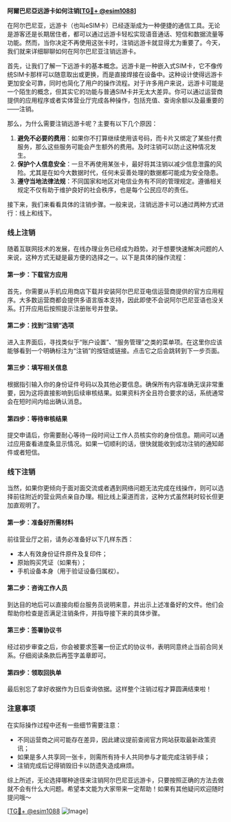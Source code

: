 **阿爾巴尼亞远游卡如何注销[[TG💪+ @esim1088](https://t.me/s/esim1088)]**

在阿尔巴尼亚，远游卡（也叫eSIM卡）已经逐渐成为一种便捷的通信工具。无论是游客还是长期居住者，都可以通过远游卡轻松实现语音通话、短信和数据流量等功能。然而，当你决定不再使用这张卡时，注销远游卡就显得尤为重要了。今天，我们就来详细聊聊如何在阿尔巴尼亚注销远游卡。

首先，让我们了解一下远游卡的基本概念。远游卡是一种嵌入式SIM卡，它不像传统SIM卡那样可以随意取出或更换，而是直接焊接在设备中。这种设计使得远游卡更加安全可靠，同时也简化了用户的操作流程。对于许多用户来说，远游卡可能是一个陌生的概念，但其实它的功能与普通SIM卡并无太大差异。你可以通过运营商提供的应用程序或者实体营业厅完成各种操作，包括充值、查询余额以及最重要的——注销。

那么，为什么需要注销远游卡呢？主要有以下几个原因：

1. **避免不必要的费用**：如果你不打算继续使用该号码，而卡片又绑定了某些付费服务，那么这些服务可能会产生额外的费用。及时注销可以防止这种情况发生。
2. **保护个人信息安全**：一旦不再使用某张卡，最好将其注销以减少信息泄露的风险。尤其是在如今大数据时代，任何未妥善处理的数据都可能成为安全隐患。
3. **遵守当地法律法规**：不同国家和地区对电信业务有不同的管理规定。遵循相关规定不仅有助于维护良好的社会秩序，也是每个公民应尽的责任。

接下来，我们来看看具体的注销步骤。一般来说，注销远游卡可以通过两种方式进行：线上和线下。

### 线上注销

随着互联网技术的发展，在线办理业务已经成为趋势。对于想要快速解决问题的人来说，这种方式无疑是最方便的选择之一。以下是具体的操作流程：

#### 第一步：下载官方应用
首先，你需要从手机应用商店下载并安装阿尔巴尼亚电信运营商提供的官方应用程序。大多数运营商都会提供多语言版本支持，因此即使不会说阿尔巴尼亚语也没关系。打开应用后按照提示注册账号并登录。

#### 第二步：找到“注销”选项
进入主界面后，寻找类似于“账户设置”、“服务管理”之类的菜单项。在这里你应该能够看到一个明确标注为“注销”的按钮或链接。点击它之后会跳转到下一步页面。

#### 第三步：填写相关信息
根据指引输入你的身份证件号码以及其他必要信息。确保所有内容准确无误非常重要，因为这将直接影响到后续审核结果。如果资料齐全且符合要求的话，系统通常会在短时间内给出确认消息。

#### 第四步：等待审核结果
提交申请后，你需要耐心等待一段时间让工作人员核实你的身份信息。期间可以通过应用查看进度条显示情况。如果一切顺利的话，很快就能收到成功注销的通知邮件或者短信。

### 线下注销

当然，如果你更倾向于面对面交流或者遇到网络问题无法完成在线操作，则可以选择前往附近的营业网点亲自办理。相比线上渠道而言，这种方式虽然耗时较长但更加直观明了。

#### 第一步：准备好所需材料
前往营业厅之前，请务必准备好以下几样东西：
- 本人有效身份证件原件及复印件；
- 原始购买凭证（如果有）；
- 手机设备本身（用于验证设备归属权）。

#### 第二步：咨询工作人员
到达目的地后可以直接向柜台服务员说明来意，并出示上述准备好的文件。他们会帮助你检查是否满足注销条件，并指导接下来的具体步骤。

#### 第三步：签署协议书
经过初步审查之后，你会被要求签署一份正式的协议书，表明同意终止当前合同关系。仔细阅读条款后再签字盖章即可。

#### 第四步：领取回执单
最后别忘了拿好收据作为日后查询依据。这样整个注销过程才算圆满结束啦！

### 注意事项

在实际操作过程中还有一些细节需要注意：

- 不同运营商之间可能存在差异，因此建议提前查阅官方网站获取最新政策资讯；
- 如果是多人共享同一张卡，则需所有持卡人共同参与才能完成注销手续；
- 注销完成后记得销毁旧卡以防遗失造成麻烦。

综上所述，无论选择哪种途径来注销阿尔巴尼亚远游卡，只要按照正确的方法去做就不会有什么大问题。希望本文能为大家带来一定帮助！如果有其他疑问欢迎随时提问哦～

[[TG💪+ @esim1088](https://t.me/s/esim1088) ![Image](https://i.postimg.cc/4NQfJmqS/Snipaste-2025-05-13-00-14-12.png)]